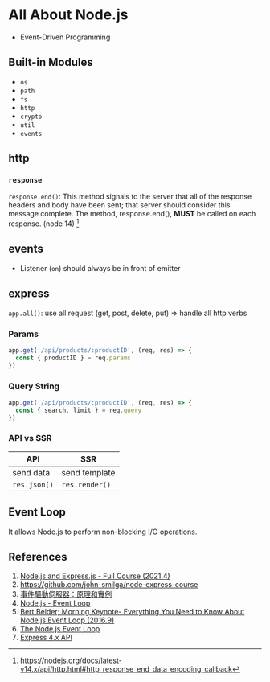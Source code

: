 # All About Node.js

- Event-Driven Programming

## Built-in Modules

+ `os`
+ `path`
+ `fs`
+ `http`
+ `crypto`
+ `util`
+ `events`

## http

### `response`

`response.end()`: This method signals to the server that all of the response headers and body have been sent; that server should consider this message complete. The method, response.end(), **MUST** be called on each response. (node 14) [^1]

## events

- Listener (`on`) should always be in front of emitter

## express

`app.all()`: use all request (get, post, delete, put) => handle all http verbs

### Params

```javascript
app.get('/api/products/:productID', (req, res) => {
  const { productID } = req.params
})
```

### Query String

```javascript
app.get('/api/products/:productID', (req, res) => {
  const { search, limit } = req.query
})
```


### API vs SSR

| API | SSR |
| --- | --- |
| send data |  send template |
| `res.json()` |  `res.render()` |

## Event Loop

It allows Node.js to perform non-blocking I/O operations.

## References

1. [Node.js and Express.js - Full Course (2021.4)](https://youtu.be/Oe421EPjeBE)
2. https://github.com/john-smilga/node-express-course
3. [事件驅動伺服器：原理和實例](https://hackmd.io/@sysprog/event-driven-server)
4. [Node.js - Event Loop](https://nodejs.org/en/docs/guides/event-loop-timers-and-nexttick/#the-node-js-event-loop-timers-and-process-nexttick)
5. [Bert Belder; Morning Keynote- Everything You Need to Know About Node.js Event Loop (2016.9)](https://youtu.be/PNa9OMajw9w)
6. [The Node.js Event Loop](https://nodejs.dev/learn/the-nodejs-event-loop)
7. [Express 4.x API](https://expressjs.com/en/api.html)

[^1]: https://nodejs.org/docs/latest-v14.x/api/http.html#http_response_end_data_encoding_callback